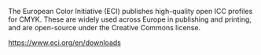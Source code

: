 The European Color Initiative (ECI) publishes high-quality open ICC profiles for CMYK. 
These are widely used across Europe in publishing and printing, and are open-source under the Creative Commons license.

https://www.eci.org/en/downloads
 
